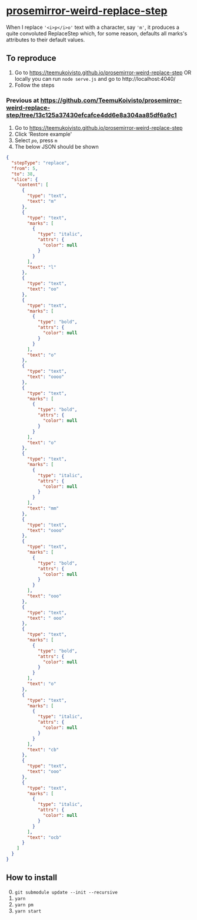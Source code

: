 # [prosemirror-weird-replace-step](https://teemukoivisto.github.io/prosemirror-weird-replace-step/)

When I replace `'<i>p</i>o'` text with a character, say `'m'`, it produces a quite convoluted ReplaceStep which, for some reason, defaults all marks's attributes to their default values.

## To reproduce

1. Go to https://teemukoivisto.github.io/prosemirror-weird-replace-step OR locally you can run `node serve.js` and go to http://localhost:4040/
2. Follow the steps


### Previous at https://github.com/TeemuKoivisto/prosemirror-weird-replace-step/tree/13c125a37430efcafce4dd6e8a304aa85df6a9c1

1. Go to https://teemukoivisto.github.io/prosemirror-weird-replace-step
2. Click 'Restore example'
3. Select <code><i>p</i>o</code>, press <code>m</code>
4. The below JSON should be shown

```json
{
  "stepType": "replace",
  "from": 5,
  "to": 38,
  "slice": {
    "content": [
      {
        "type": "text",
        "text": "m"
      },
      {
        "type": "text",
        "marks": [
          {
            "type": "italic",
            "attrs": {
              "color": null
            }
          }
        ],
        "text": "l"
      },
      {
        "type": "text",
        "text": "oo"
      },
      {
        "type": "text",
        "marks": [
          {
            "type": "bold",
            "attrs": {
              "color": null
            }
          }
        ],
        "text": "o"
      },
      {
        "type": "text",
        "text": "oooo"
      },
      {
        "type": "text",
        "marks": [
          {
            "type": "bold",
            "attrs": {
              "color": null
            }
          }
        ],
        "text": "o"
      },
      {
        "type": "text",
        "marks": [
          {
            "type": "italic",
            "attrs": {
              "color": null
            }
          }
        ],
        "text": "mm"
      },
      {
        "type": "text",
        "text": "oooo"
      },
      {
        "type": "text",
        "marks": [
          {
            "type": "bold",
            "attrs": {
              "color": null
            }
          }
        ],
        "text": "ooo"
      },
      {
        "type": "text",
        "text": " ooo"
      },
      {
        "type": "text",
        "marks": [
          {
            "type": "bold",
            "attrs": {
              "color": null
            }
          }
        ],
        "text": "o"
      },
      {
        "type": "text",
        "marks": [
          {
            "type": "italic",
            "attrs": {
              "color": null
            }
          }
        ],
        "text": "cb"
      },
      {
        "type": "text",
        "text": "ooo"
      },
      {
        "type": "text",
        "marks": [
          {
            "type": "italic",
            "attrs": {
              "color": null
            }
          }
        ],
        "text": "ocb"
      }
    ]
  }
}
```

## How to install

0. `git submodule update --init --recursive`
1. `yarn`
2. `yarn pm`
3. `yarn start`
